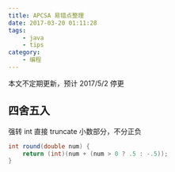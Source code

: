 ```yaml
---
title: APCSA 易错点整理
date: 2017-03-20 01:11:28
tags:
	- java
	- tips
category:
	- 编程
---
```


本文不定期更新，预计 2017/5/2 停更

<!-- more -->

## 四舍五入

强转 int 直接 truncate 小数部分，不分正负

```java
int round(double num) {
    return (int)(num + (num > 0 ? .5 : -.5));
}
```
